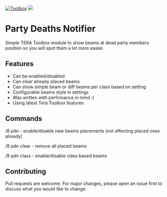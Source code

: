 [![Toolbox](https://img.shields.io/badge/Tera--Toolbox-latest-blueviolet)](https://github.com/tera-toolbox) ![](https://img.shields.io/github/license/SaltyMonkey/party-deaths-notifier)

# Party Deaths Notifier

Simple TERA Toolbox module to show beams at dead party members position so you will spot them a lot more easier.

## Features

- Can be enabled/disabled
- Can clear already placed beams
- Can show simple beam or diff beams per class based on setting
- Configurable beams style in settings
- Was written with perfomance in mind :) 
- Using latest Tera Toolbox features

## Commands

/8 pdn - enable/disable new beams placements (not affecting placed ones already)

/8 pdn clear - remove all placed beams

/8 pdn class - enable/disable class based beams

## Contributing

Pull requests are welcome. For major changes, please open an issue first to discuss what you would like to change.

